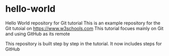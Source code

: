 # hello-world
Hello World repository for Git tutorial
This is an example repository for the Git tutoial on https://www.w3schools.com
This tutorial focues mainly on Git and using GitHub as its remote

This repository is built step by step in the tutorial.
It now includes steps for GitHub
